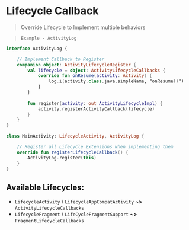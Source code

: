 
# Lifecycle Callback

> Override Lifecycle to Implement multiple behaviors


>`Example - ActivityLog`

```kotlin
interface ActivityLog {

	// Implement Callback to Register
	companion object: ActivityLifecycleRegister {
		val lifecycle = object: ActivityLifecycleCallbacks {
			override fun onResume(activity: Activity) {
				log.i(activity.class.java.simpleName, "onResume()")
			}
	 	}
		
		fun register(activity: out ActivityLifecycleImpl) {
			activity.registerActivityCallback(lifecycle)
		} 	 	
	}
}
```

```kotlin
class MainActivity: LifecycleActivity, ActivityLog {

	// Register all Lifecycle Extensions when implementing them
	override fun registerLifecycleCallback() {
		ActivityLog.register(this)
	}
}
```


## Available Lifecycles:

- `LifecycleActivity` / `LifecycleAppCompatActivity` **~>** `ActivityLifecycleCallbacks`
- `LifecycleFragment` / `LifeCycleFragmentSupport` **~>** `FragmentLifecycleCallbacks`
